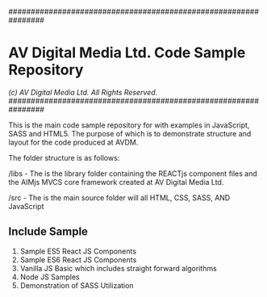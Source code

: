 ################################################################
# AV Digital Media Ltd. Code Sample Repository
*(c) AV Digital Media Ltd. All Rights Reserved.*
################################################################

This is the main code sample repository for with examples in JavaScript,
SASS and HTML5. The purpose of which is to demonstrate structure and
layout for the code produced at AVDM.

The folder structure is as follows:

/libs - The is the library folder containing the REACTjs component files and
the AIMjs MVCS core framework created at AV Digital Media Ltd.

/src - The is the main source folder will all HTML, CSS, SASS, AND JavaScript

## Include Sample

1. Sample ES5 React JS Components
2. Sample ES6 React JS Components
3. Vanilla JS Basic which includes straight forward algorithms
4. Node JS Samples
5. Demonstration of SASS Utilization
